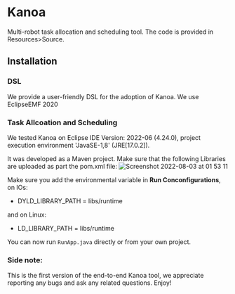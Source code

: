 # Kanoa

Multi-robot task allocation and scheduling tool. The code is provided in Resources>Source.

## Installation

### DSL
We provide a user-friendly DSL for the adoption of Kanoa. We use EclipseEMF 2020


### Task Allcoation and Scheduling
We tested Kanoa on Eclipse IDE Version: 2022-06 (4.24.0), project execution environment 'JavaSE-1,8' (JRE[17.0.2]).

It was developed as a Maven project. Make sure that the following Libraries are uploaded as part the pom.xml file:
![Screenshot 2022-08-03 at 01 53 11](https://user-images.githubusercontent.com/63869574/182501198-00b894b8-d11c-48a2-91cf-33b5a827c4e7.png)

Make sure you add the environmental variable in __Run Conconfigurations__, on IOs:
- DYLD_LIBRARY_PATH = libs/runtime

and on Linux:
- LD_LIBRARY_PATH = libs/runtime

You can now run ```RunApp.java``` directly or from your own project.

### Side note:
This is the first version of the end-to-end Kanoa tool, we appreciate reporting any bugs and ask any related questions.
Enjoy!
